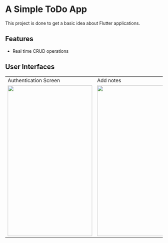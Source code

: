 # A Simple ToDo App
This project is done to get a basic idea about Flutter applications.

## Features
- Real time CRUD operations

## User Interfaces
<table>
  <tr>
    <td>Authentication Screen</td>
     <td>Add notes</td>
     <td>Home Screen</td>
  </tr>
  <tr>
    <td><img src="https://user-images.githubusercontent.com/69623047/142780644-bd22b826-ac2e-44ab-966e-1dec3e84714f.png" width=270 height=480></td>
    <td><img src="https://user-images.githubusercontent.com/69623047/142780789-7684d1bb-d6c5-4342-a875-7a2014b5579b.png" width=270 height=480></td>
    <td><img src="https://user-images.githubusercontent.com/69623047/142780801-35dc63bf-5197-4ad5-a50c-2d2d02392efb.png" width=270 height=480></td>
  </tr>
 </table>





